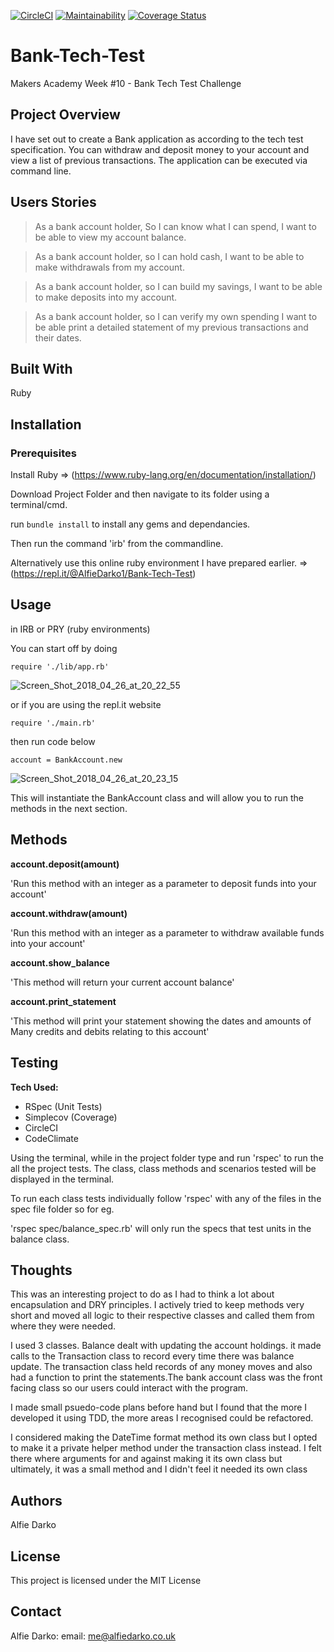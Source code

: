 [![CircleCI](https://circleci.com/gh/AlfieDarko/Bank-Tech-Test.svg?style=badge)](https://circleci.com/gh/AlfieDarko/Bank-Tech-Test) [![Maintainability](https://api.codeclimate.com/v1/badges/82661539fce10cbc2900/maintainability)](https://codeclimate.com/github/AlfieDarko/Bank-Tech-Test/maintainability) [![Coverage Status](https://coveralls.io/repos/github/AlfieDarko/Bank-Tech-Test/badge.svg?branch=master)](https://coveralls.io/github/AlfieDarko/Bank-Tech-Test?branch=master)

# Bank-Tech-Test
Makers Academy Week #10 - Bank Tech Test Challenge

## Project Overview
I have set out to create a Bank application as according to the tech test specification. You can withdraw and deposit money to your account and view a list of previous transactions. The application can be executed via command line.

## Users Stories
>As a bank account holder,
>So I can know what I can spend,
>I want to be able to view my account balance.

>As a bank account holder,
>so I can hold cash,
>I want to be able to make withdrawals from my account.

>As a bank account holder,
>so I can build my savings,
>I want to be able to make deposits into my account.

>As a bank account holder,
>so I can verify my own spending
>I want to be able print a detailed statement of my previous transactions and their dates.

## Built With
Ruby

## Installation
### Prerequisites
Install Ruby => (https://www.ruby-lang.org/en/documentation/installation/)

Download Project Folder and then navigate to its folder using a terminal/cmd.

run ```bundle install``` to install any gems and dependancies.

Then run the command 'irb' from the commandline.

Alternatively use this online ruby environment I have prepared earlier.
 => (https://repl.it/@AlfieDarko1/Bank-Tech-Test)

## Usage
in IRB or PRY (ruby environments)

You can start off by doing

```
require './lib/app.rb'
```
<img src="https://preview.ibb.co/bL7JMx/Screen_Shot_2018_04_26_at_20_22_55.png" alt="Screen_Shot_2018_04_26_at_20_22_55" border="0"></a>


or if you are using the repl.it website
```
require './main.rb'
```



then run code below
```
account = BankAccount.new
```
<img src="https://preview.ibb.co/eBenEH/Screen_Shot_2018_04_26_at_20_23_15.png" alt="Screen_Shot_2018_04_26_at_20_23_15" border="0"></a>

This will instantiate the BankAccount class and will allow you to run the
methods in the next section.

## Methods

**account.deposit(amount)**

'Run this method with an integer as a parameter to deposit funds into your account'

**account.withdraw(amount)**

'Run this method with an integer as a parameter to withdraw available
 funds into your account'

**account.show_balance**

'This method will return your current account balance'

**account.print_statement**

'This method will print your statement showing the dates and amounts of Many
credits and debits relating to this account'

## Testing
**Tech Used:**
* RSpec (Unit Tests)
* Simplecov (Coverage)
* CircleCI
* CodeClimate

Using the terminal, while in the project folder type and run 'rspec' to run
the all the project tests. The class, class methods
and scenarios tested will be displayed in the terminal.

To run each class tests individually follow 'rspec' with any of the files in the spec file folder so for eg.

'rspec spec/balance_spec.rb' will only run the specs that test units in the balance class.

## Thoughts
This was an interesting project to do as I had to think a lot about encapsulation
 and DRY principles. I actively tried to keep methods very short and moved all
logic to their respective classes and called them from where they were needed.

I used 3 classes. Balance dealt with updating the account holdings. it made calls
to the Transaction class to record every time there was balance update.
The transaction class held records of any money moves and also had a function
to print the statements.The bank account class was the front facing class
so our users could interact with the program.

I made small psuedo-code plans before hand but I found that the more I developed
it using TDD, the more areas I recognised could be refactored.

I considered making the DateTime format method its own class but I opted to make
it a private helper method under the transaction class instead. I felt there
where arguments for and against making it its own class but ultimately, it was a small
method and I didn't feel it needed its own class

## Authors
Alfie Darko

## License
This project is licensed under the MIT License

## Contact
Alfie Darko:
email: me@alfiedarko.co.uk

